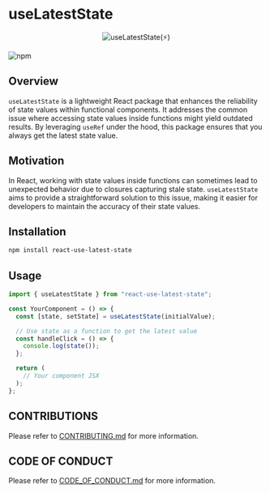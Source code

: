 # useLatestState

<div align="center"><img src="https://i.ibb.co/JQ2S7HY/Use-latest-state.png" alt="useLatestState(⚡️)" /></div>

![npm](https://img.shields.io/npm/dm/react-use-latest-state?style=for-the-badge&logo=npm&link=https%3A%2F%2Fwww.npmjs.com%2Fpackage%2Freact-use-latest-state)

## Overview

`useLatestState` is a lightweight React package that enhances the reliability of state values within functional components. It addresses the common issue where accessing state values inside functions might yield outdated results. By leveraging `useRef` under the hood, this package ensures that you always get the latest state value.

## Motivation

In React, working with state values inside functions can sometimes lead to unexpected behavior due to closures capturing stale state. `useLatestState` aims to provide a straightforward solution to this issue, making it easier for developers to maintain the accuracy of their state values.

## Installation

```bash
npm install react-use-latest-state
```

## Usage

```javascript
import { useLatestState } from "react-use-latest-state";

const YourComponent = () => {
  const [state, setState] = useLatestState(initialValue);

  // Use state as a function to get the latest value
  const handleClick = () => {
    console.log(state());
  };

  return (
    // Your component JSX
  );
};
```

## CONTRIBUTIONS

Please refer to [CONTRIBUTING.md](./CONTRIBUTING.md) for more information.

## CODE OF CONDUCT

Please refer to [CODE_OF_CONDUCT.md](./CODE_OF_CONDUCT.md) for more information.

